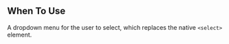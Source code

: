 ## When To Use

A dropdown menu for the user to select, which replaces the native `<select>` element.
